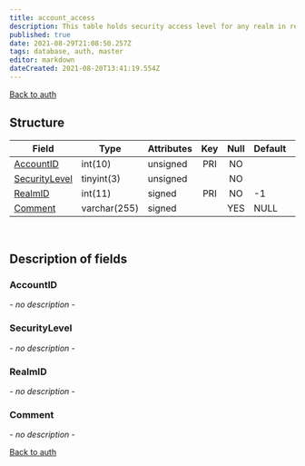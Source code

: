 ```yaml
---
title: account_access
description: This table holds security access level for any realm in realmlist table.
published: true
date: 2021-08-29T21:08:50.257Z
tags: database, auth, master
editor: markdown
dateCreated: 2021-08-20T13:41:19.554Z
---
```


<a href="https://dev.trinitycore.info/en/database/master/auth/home" class="mt-5 v-btn v-btn--depressed v-btn--flat v-btn--outlined theme--light v-size--default darkblue--text text--lighten-3"><span class="v-btn__content"><i aria-hidden="true" class="v-icon notranslate v-icon--left mdi mdi-arrow-left theme--light"></i><span>Back to auth</span></span></a>

## Structure

| Field | Type | Attributes | Key | Null | Default | Extra | Comment |
|---|---|---|:---:|:---:|---|---|---|
| [AccountID](#AccountID) | int(10) | unsigned | PRI | NO |  |  |  |
| [SecurityLevel](#SecurityLevel) | tinyint(3) | unsigned |  | NO |  |  |  |
| [RealmID](#SecurityLevel) | int(11) | signed | PRI | NO | -1 |  |  |
| [Comment](#SecurityLevel) | varchar(255) | signed |  | YES | NULL |  |  |

&nbsp;
## Description of fields

### AccountID
*- no description -*
&nbsp;

### SecurityLevel
*- no description -*
&nbsp;

### RealmID
*- no description -*
&nbsp;

### Comment
*- no description -*
&nbsp;

<a href="https://dev.trinitycore.info/en/database/master/auth/home" class="mt-5 v-btn v-btn--depressed v-btn--flat v-btn--outlined theme--light v-size--default darkblue--text text--lighten-3"><span class="v-btn__content"><i aria-hidden="true" class="v-icon notranslate v-icon--left mdi mdi-arrow-left theme--light"></i><span>Back to auth</span></span></a>